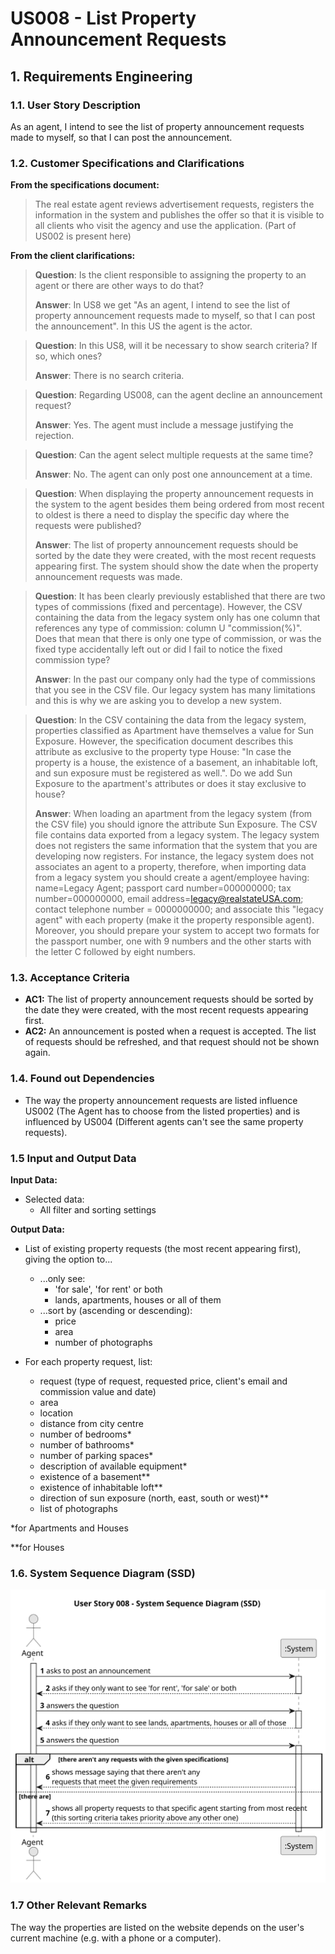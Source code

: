# US008 - List Property Announcement Requests

## 1. Requirements Engineering

### 1.1. User Story Description

As an agent, I intend to see the list of property announcement requests made to myself, so that I can post the announcement.

### 1.2. Customer Specifications and Clarifications

**From the specifications document:**

> The real estate agent reviews advertisement requests, registers the information in the system and publishes the offer so that it is visible to all clients who visit the agency and use the application. (Part of US002 is present here)

**From the client clarifications:**

> **Question**: Is the client responsible to assigning the property to an agent or there are other ways to do that?
> 
> **Answer**: In US8 we get "As an agent, I intend to see the list of property announcement requests made to myself, so that I can post the announcement". In this US the agent is the actor.

> **Question**: In this US8, will it be necessary to show search criteria? If so, which ones?
> 
> **Answer**: There is no search criteria.
 
> **Question**: Regarding US008, can the agent decline an announcement request?
> 
> **Answer**: Yes. The agent must include a message justifying the rejection.

> **Question**: Can the agent select multiple requests at the same time?
> 
> **Answer**: No. The agent can only post one announcement at a time.

> **Question**: When displaying the property announcement requests in the system to the agent besides them being ordered from most recent to oldest is there a need to display the specific day where the requests were published?
> 
> **Answer**: The list of property announcement requests should be sorted by the date they were created, with the most recent requests appearing first. The system should show the date when the property announcement requests was made.

> **Question**: It has been clearly previously established that there are two types of commissions (fixed and percentage). However, the CSV containing the data from the legacy system only has one column that references any type of commission: column U "commission(%)". Does that mean that there is only one type of commission, or was the fixed type accidentally left out or did I fail to notice the fixed commission type?
> 
> **Answer**: In the past our company only had the type of commissions that you see in the CSV file. Our legacy system has many limitations and this is why we are asking you to develop a new system.

> **Question**: In the CSV containing the data from the legacy system, properties classified as Apartment have themselves a value for Sun Exposure. However, the specification document describes this attribute as exclusive to the property type House: "In case the property is a house, the existence of a basement, an inhabitable loft, and sun exposure must be registered as well.". Do we add Sun Exposure to the apartment's attributes or does it stay exclusive to house?
> 
> **Answer**: When loading an apartment from the legacy system (from the CSV file) you should ignore the attribute Sun Exposure.
The CSV file contains data exported from a legacy system. The legacy system does not registers the same information that the system that you are developing now registers. For instance, the legacy system does not associates an agent to a property, therefore, when importing data from a legacy system you should create a agent/employee having:
name=Legacy Agent; passport card number=000000000; tax number=000000000, email address=legacy@realstateUSA.com; contact telephone number = 0000000000; and associate this "legacy agent" with each property (make it the property responsible agent). Moreover, you should prepare your system to accept two formats for the passport number, one with 9 numbers and the other starts with the letter C followed by eight numbers. 


### 1.3. Acceptance Criteria

* **AC1:** The list of property announcement requests should be sorted by the date they were created, with the most recent requests appearing first.
* **AC2:** An announcement is posted when a request is accepted. The list of requests should be refreshed, and that request should not be shown again.


### 1.4. Found out Dependencies

* The way the property announcement requests are listed influence US002 (The Agent has to choose from the listed properties) and is influenced by US004 (Different agents can't see the same property requests).

### 1.5 Input and Output Data

**Input Data:**

* Selected data:
  * All filter and sorting settings

**Output Data:**

* List of existing property requests (the most recent appearing first), giving the option to...
  * ...only see:
    * 'for sale', 'for rent' or both
    * lands, apartments, houses or all of them
  * ...sort by (ascending or descending):
    * price
    * area
    * number of photographs

* For each property request, list:
    * request (type of request, requested price, client's email and commission value and date)
    * area
    * location
    * distance from city centre
    * number of bedrooms*
    * number of bathrooms*
    * number of parking spaces*
    * description of available equipment*
    * existence of a basement**
    * existence of inhabitable loft**
    * direction of sun exposure (north, east, south or west)**
    * list of photographs

  
*for Apartments and Houses
    
**for Houses

### 1.6. System Sequence Diagram (SSD)

![US008-SSD](svg/us008-system-sequence-diagram.svg)

### 1.7 Other Relevant Remarks

The way the properties are listed on the website depends on the user's current machine (e.g. with a phone or a computer).